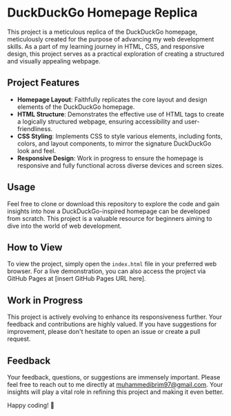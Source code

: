 # DuckDuckGo Homepage Replica

This project is a meticulous replica of the DuckDuckGo homepage, meticulously created for the purpose of advancing my web development skills. As a part of my learning journey in HTML, CSS, and responsive design, this project serves as a practical exploration of creating a structured and visually appealing webpage.

## Project Features

- **Homepage Layout**: Faithfully replicates the core layout and design elements of the DuckDuckGo homepage.
- **HTML Structure**: Demonstrates the effective use of HTML tags to create a logically structured webpage, ensuring accessibility and user-friendliness.
- **CSS Styling**: Implements CSS to style various elements, including fonts, colors, and layout components, to mirror the signature DuckDuckGo look and feel.
- **Responsive Design**: Work in progress to ensure the homepage is responsive and fully functional across diverse devices and screen sizes.

## Usage

Feel free to clone or download this repository to explore the code and gain insights into how a DuckDuckGo-inspired homepage can be developed from scratch. This project is a valuable resource for beginners aiming to dive into the world of web development.

## How to View

To view the project, simply open the `index.html` file in your preferred web browser. For a live demonstration, you can also access the project via GitHub Pages at [insert GitHub Pages URL here].

## Work in Progress

This project is actively evolving to enhance its responsiveness further. Your feedback and contributions are highly valued. If you have suggestions for improvement, please don't hesitate to open an issue or create a pull request.

## Feedback

Your feedback, questions, or suggestions are immensely important. Please feel free to reach out to me directly at muhammedibrim97@gmail.com. Your insights will play a vital role in refining this project and making it even better.

Happy coding! 🚀
